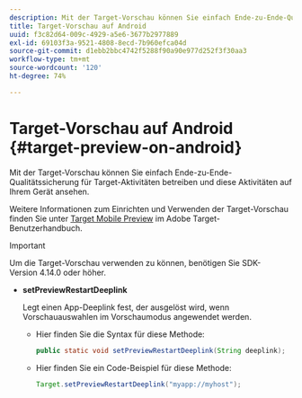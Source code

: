 ```yaml
---
description: Mit der Target-Vorschau können Sie einfach Ende-zu-Ende-Qualitätssicherung für Target-Aktivitäten betreiben und diese Aktivitäten auf Ihrem Gerät ansehen.
title: Target-Vorschau auf Android
uuid: f3c82d64-009c-4929-a5e6-3677b2977889
exl-id: 69103f3a-9521-4808-8ecd-7b960efca04d
source-git-commit: d1ebb2bbc4742f5288f90a90e977d252f3f30aa3
workflow-type: tm+mt
source-wordcount: '120'
ht-degree: 74%

---
```


# Target-Vorschau auf Android {#target-preview-on-android}

Mit der Target-Vorschau können Sie einfach Ende-zu-Ende-Qualitätssicherung für Target-Aktivitäten betreiben und diese Aktivitäten auf Ihrem Gerät ansehen.

Weitere Informationen zum Einrichten und Verwenden der Target-Vorschau finden Sie unter [Target Mobile Preview](https://experienceleague.adobe.com/docs/target/using/implement-target/mobile-apps/target-mobile-preview.html) im Adobe Target-Benutzerhandbuch.

>[!IMPORTANT]
>
>Um die Target-Vorschau verwenden zu können, benötigen Sie SDK-Version 4.14.0 oder höher.

* **setPreviewRestartDeeplink**

   Legt einen App-Deeplink fest, der ausgelöst wird, wenn Vorschauauswahlen im Vorschaumodus angewendet werden.

   * Hier finden Sie die Syntax für diese Methode:

      ```java
      public static void setPreviewRestartDeeplink(String deeplink);
      ```

   * Hier finden Sie ein Code-Beispiel für diese Methode:

      ```java
      Target.setPreviewRestartDeeplink("myapp://myhost"); 
      ```
